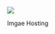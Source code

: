 [![](https://data.jsdelivr.com/v1/package/gh/cpuer/cdn/badge)](https://www.jsdelivr.com/package/gh/cpuer/cdn)

Imgae Hosting
